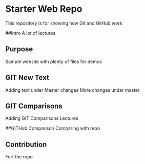 # Starter Web Repo

This repository is for showing how Git and GitHub work

##Intro
A lot of lectures

## Purpose

Sample website with plenty of files for demos

## GIT New Text
Adding text under Master changes
More changes under master

## GIT Comparisons
Adding GIT Comparisons Lectures

##GITHub Comparison
Comparing with repo

## Contribution
Fort the repo